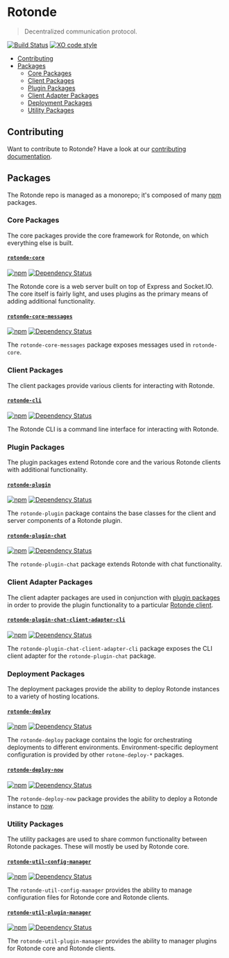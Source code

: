 # Rotonde

> Decentralized communication protocol.

[![Build Status](https://travis-ci.org/merveilles/Rotonde.svg?branch=master)](https://travis-ci.org/merveilles/Rotonde)
[![XO code style](https://img.shields.io/badge/code_style-XO-5ed9c7.svg)](https://github.com/sindresorhus/xo)

- [Contributing](#contributing)
- [Packages](#packages)
  - [Core Packages](#core-packages)
  - [Client Packages](#client-packages)
  - [Plugin Packages](#plugin-packages)
  - [Client Adapter Packages](#client-adapter-packages)
  - [Deployment Packages](#deployment-packages)
  - [Utility Packages](#utility-packages)

## Contributing

Want to contribute to Rotonde? Have a look at our [contributing documentation](/CONTRIBUTING.md).

## Packages

The Rotonde repo is managed as a monorepo; it's composed of many [npm](https://www.npmjs.com/) packages.

### Core Packages

The core packages provide the core framework for Rotonde, on which everything else is built.

#### [`rotonde-core`](/packages/rotonde-core)

[![npm](https://img.shields.io/npm/v/rotonde-core.svg?maxAge=2592000)](https://www.npmjs.com/package/rotonde-core)
[![Dependency Status](https://david-dm.org/merveilles/Rotonde.svg?path=packages/rotonde-core)](https://david-dm.org/merveilles/Rotonde?path=packages/rotonde-core)

The Rotonde core is a web server built on top of Express and Socket.IO. The core itself is fairly light, and uses plugins as the primary means of adding additional functionality.

#### [`rotonde-core-messages`](/packages/rotonde-core-messages)

[![npm](https://img.shields.io/npm/v/rotonde-core-messages.svg?maxAge=2592000)](https://www.npmjs.com/package/rotonde-core-messages)
[![Dependency Status](https://david-dm.org/merveilles/Rotonde.svg?path=packages/rotonde-core-messages)](https://david-dm.org/merveilles/Rotonde?path=packages/rotonde-core-messages)

The `rotonde-core-messages` package exposes messages used in `rotonde-core`.

### Client Packages

The client packages provide various clients for interacting with Rotonde.

#### [`rotonde-cli`](/packages/rotonde-cli)

[![npm](https://img.shields.io/npm/v/rotonde-cli.svg?maxAge=2592000)](https://www.npmjs.com/package/rotonde-cli)
[![Dependency Status](https://david-dm.org/merveilles/Rotonde.svg?path=packages/rotonde-cli)](https://david-dm.org/merveilles/Rotonde?path=packages/rotonde-cli)

The Rotonde CLI is a command line interface for interacting with Rotonde.

### Plugin Packages

The plugin packages extend Rotonde core and the various Rotonde clients with additional functionality.

#### [`rotonde-plugin`](/packages/rotonde-plugin)

[![npm](https://img.shields.io/npm/v/rotonde-plugin.svg?maxAge=2592000)](https://www.npmjs.com/package/rotonde-plugin)
[![Dependency Status](https://david-dm.org/merveilles/Rotonde.svg?path=packages/rotonde-plugin)](https://david-dm.org/merveilles/Rotonde?path=packages/rotonde-plugin)

The `rotonde-plugin` package contains the base classes for the client and server components of a Rotonde plugin.

#### [`rotonde-plugin-chat`](/packages/rotonde-plugin-chat)

[![npm](https://img.shields.io/npm/v/rotonde-plugin-chat.svg?maxAge=2592000)](https://www.npmjs.com/package/rotonde-plugin-chat)
[![Dependency Status](https://david-dm.org/merveilles/Rotonde.svg?path=packages/rotonde-plugin-chat)](https://david-dm.org/merveilles/Rotonde?path=packages/rotonde-plugin-chat)

The `rotonde-plugin-chat` package extends Rotonde with chat functionality.

### Client Adapter Packages

The client adapter packages are used in conjunction with [plugin packages](#plugin-packages) in order to provide the plugin functionality to a particular [Rotonde client](#client-packages).

#### [`rotonde-plugin-chat-client-adapter-cli`](/packages/rotonde-plugin-chat-client-adapter-cli)

[![npm](https://img.shields.io/npm/v/rotonde-plugin-chat-client-adapter-cli.svg?maxAge=2592000)](https://www.npmjs.com/package/rotonde-plugin-chat-client-adapter-cli)
[![Dependency Status](https://david-dm.org/merveilles/Rotonde.svg?path=packages/rotonde-plugin-chat-client-adapter-cli)](https://david-dm.org/merveilles/Rotonde?path=packages/rotonde-plugin-chat-client-adapter-cli)

The `rotonde-plugin-chat-client-adapter-cli` package exposes the CLI client adapter for the `rotonde-plugin-chat` package.

### Deployment Packages

The deployment packages provide the ability to deploy Rotonde instances to a variety of hosting locations.

#### [`rotonde-deploy`](/packages/rotonde-deploy)

[![npm](https://img.shields.io/npm/v/rotonde-deploy.svg?maxAge=2592000)](https://www.npmjs.com/package/rotonde-deploy)
[![Dependency Status](https://david-dm.org/merveilles/Rotonde.svg?path=packages/rotonde-deploy)](https://david-dm.org/merveilles/Rotonde?path=packages/rotonde-deploy)

The `rotonde-deploy` package contains the logic for orchestrating deployments to different environments. Environment-specific deployment configuration is provided by other `rotone-deploy-*` packages.

#### [`rotonde-deploy-now`](/packages/rotonde-deploy-now)

[![npm](https://img.shields.io/npm/v/rotonde-deploy-now.svg?maxAge=2592000)](https://www.npmjs.com/package/rotonde-deploy-now)
[![Dependency Status](https://david-dm.org/merveilles/Rotonde.svg?path=packages/rotonde-deploy-now)](https://david-dm.org/merveilles/Rotonde?path=packages/rotonde-deploy-now)

The `rotonde-deploy-now` package provides the ability to deploy a Rotonde instance to [now](https://zeit.co/now).

### Utility Packages

The utility packages are used to share common functionality between Rotonde packages. These will mostly be used by Rotonde core.

#### [`rotonde-util-config-manager`](/packages/rotonde-util-config-manager)

[![npm](https://img.shields.io/npm/v/rotonde-util-config-manager.svg?maxAge=2592000)](https://www.npmjs.com/package/rotonde-util-config-manager)
[![Dependency Status](https://david-dm.org/merveilles/Rotonde.svg?path=packages/rotonde-util-config-manager)](https://david-dm.org/merveilles/Rotonde?path=packages/rotonde-util-config-manager)

The `rotonde-util-config-manager` provides the ability to manage configuration files for Rotonde core and Rotonde clients.

#### [`rotonde-util-plugin-manager`](/packages/rotonde-util-plugin-manager)

[![npm](https://img.shields.io/npm/v/rotonde-util-plugin-manager.svg?maxAge=2592000)](https://www.npmjs.com/package/rotonde-util-plugin-manager)
[![Dependency Status](https://david-dm.org/merveilles/Rotonde.svg?path=packages/rotonde-util-plugin-manager)](https://david-dm.org/merveilles/Rotonde?path=packages/rotonde-util-plugin-manager)

The `rotonde-util-plugin-manager` provides the ability to manager plugins for Rotonde core and Rotonde clients.
